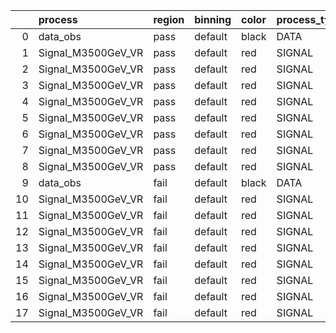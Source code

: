 |    | process            | region   | binning   | color   | process_type   |   scale | variation   | source_filename                                             | source_histname    | alias              | title           |   combine_idx |     lnN |   shapes | syst_type   | direction   | variation_alias   |
|---:|:-------------------|:---------|:----------|:--------|:---------------|--------:|:------------|:------------------------------------------------------------|:-------------------|:-------------------|:----------------|--------------:|--------:|---------:|:------------|:------------|:------------------|
|  0 | data_obs           | pass     | default   | black   | DATA           |     1   | nominal     | ./histograms_for_2DAlphabet_v4/EaDM_Cosmics_Data_VR.root    | hpass              | Cosmics_Data_VR    | Cosmics_Data_VR |           nan | nan     |      nan | nan         | nan         | nan               |
|  1 | Signal_M3500GeV_VR | pass     | default   | red     | SIGNAL         |     0.1 | lumi        | ./histograms_for_2DAlphabet_v4/EaDM_Signal_M3500GeV_VR.root | hpass              | Signal_M3500GeV_VR | DM signal       |           nan |   1.001 |      nan | lnN         | nan         | nan               |
|  2 | Signal_M3500GeV_VR | pass     | default   | red     | SIGNAL         |     0.1 | RNN         | ./histograms_for_2DAlphabet_v4/EaDM_Signal_M3500GeV_VR.root | hpass_RNNsyst_up   | Signal_M3500GeV_VR | DM signal       |           nan | nan     |        1 | shapes      | Up          | RNNsyst           |
|  3 | Signal_M3500GeV_VR | pass     | default   | red     | SIGNAL         |     0.1 | RNN         | ./histograms_for_2DAlphabet_v4/EaDM_Signal_M3500GeV_VR.root | hpass_RNNsyst_down | Signal_M3500GeV_VR | DM signal       |           nan | nan     |        1 | shapes      | Down        | RNNsyst           |
|  4 | Signal_M3500GeV_VR | pass     | default   | red     | SIGNAL         |     0.1 | pT          | ./histograms_for_2DAlphabet_v4/EaDM_Signal_M3500GeV_VR.root | hpass_pTsyst_up    | Signal_M3500GeV_VR | DM signal       |           nan | nan     |        1 | shapes      | Up          | pTsyst            |
|  5 | Signal_M3500GeV_VR | pass     | default   | red     | SIGNAL         |     0.1 | pT          | ./histograms_for_2DAlphabet_v4/EaDM_Signal_M3500GeV_VR.root | hpass_pTsyst_down  | Signal_M3500GeV_VR | DM signal       |           nan | nan     |        1 | shapes      | Down        | pTsyst            |
|  6 | Signal_M3500GeV_VR | pass     | default   | red     | SIGNAL         |     0.1 | t0          | ./histograms_for_2DAlphabet_v4/EaDM_Signal_M3500GeV_VR.root | hpass_t0syst_up    | Signal_M3500GeV_VR | DM signal       |           nan | nan     |        1 | shapes      | Up          | t0syst            |
|  7 | Signal_M3500GeV_VR | pass     | default   | red     | SIGNAL         |     0.1 | t0          | ./histograms_for_2DAlphabet_v4/EaDM_Signal_M3500GeV_VR.root | hpass_t0syst_down  | Signal_M3500GeV_VR | DM signal       |           nan | nan     |        1 | shapes      | Down        | t0syst            |
|  8 | Signal_M3500GeV_VR | pass     | default   | red     | SIGNAL         |     0.1 | nominal     | ./histograms_for_2DAlphabet_v4/EaDM_Signal_M3500GeV_VR.root | hpass              | Signal_M3500GeV_VR | DM signal       |           nan | nan     |      nan | nan         | nan         | nan               |
|  9 | data_obs           | fail     | default   | black   | DATA           |     1   | nominal     | ./histograms_for_2DAlphabet_v4/EaDM_Cosmics_Data_VR.root    | hfail              | Cosmics_Data_VR    | Cosmics_Data_VR |           nan | nan     |      nan | nan         | nan         | nan               |
| 10 | Signal_M3500GeV_VR | fail     | default   | red     | SIGNAL         |     0.1 | lumi        | ./histograms_for_2DAlphabet_v4/EaDM_Signal_M3500GeV_VR.root | hfail              | Signal_M3500GeV_VR | DM signal       |           nan |   1.001 |      nan | lnN         | nan         | nan               |
| 11 | Signal_M3500GeV_VR | fail     | default   | red     | SIGNAL         |     0.1 | RNN         | ./histograms_for_2DAlphabet_v4/EaDM_Signal_M3500GeV_VR.root | hfail_RNNsyst_up   | Signal_M3500GeV_VR | DM signal       |           nan | nan     |        1 | shapes      | Up          | RNNsyst           |
| 12 | Signal_M3500GeV_VR | fail     | default   | red     | SIGNAL         |     0.1 | RNN         | ./histograms_for_2DAlphabet_v4/EaDM_Signal_M3500GeV_VR.root | hfail_RNNsyst_down | Signal_M3500GeV_VR | DM signal       |           nan | nan     |        1 | shapes      | Down        | RNNsyst           |
| 13 | Signal_M3500GeV_VR | fail     | default   | red     | SIGNAL         |     0.1 | pT          | ./histograms_for_2DAlphabet_v4/EaDM_Signal_M3500GeV_VR.root | hfail_pTsyst_up    | Signal_M3500GeV_VR | DM signal       |           nan | nan     |        1 | shapes      | Up          | pTsyst            |
| 14 | Signal_M3500GeV_VR | fail     | default   | red     | SIGNAL         |     0.1 | pT          | ./histograms_for_2DAlphabet_v4/EaDM_Signal_M3500GeV_VR.root | hfail_pTsyst_down  | Signal_M3500GeV_VR | DM signal       |           nan | nan     |        1 | shapes      | Down        | pTsyst            |
| 15 | Signal_M3500GeV_VR | fail     | default   | red     | SIGNAL         |     0.1 | t0          | ./histograms_for_2DAlphabet_v4/EaDM_Signal_M3500GeV_VR.root | hfail_t0syst_up    | Signal_M3500GeV_VR | DM signal       |           nan | nan     |        1 | shapes      | Up          | t0syst            |
| 16 | Signal_M3500GeV_VR | fail     | default   | red     | SIGNAL         |     0.1 | t0          | ./histograms_for_2DAlphabet_v4/EaDM_Signal_M3500GeV_VR.root | hfail_t0syst_down  | Signal_M3500GeV_VR | DM signal       |           nan | nan     |        1 | shapes      | Down        | t0syst            |
| 17 | Signal_M3500GeV_VR | fail     | default   | red     | SIGNAL         |     0.1 | nominal     | ./histograms_for_2DAlphabet_v4/EaDM_Signal_M3500GeV_VR.root | hfail              | Signal_M3500GeV_VR | DM signal       |           nan | nan     |      nan | nan         | nan         | nan               |